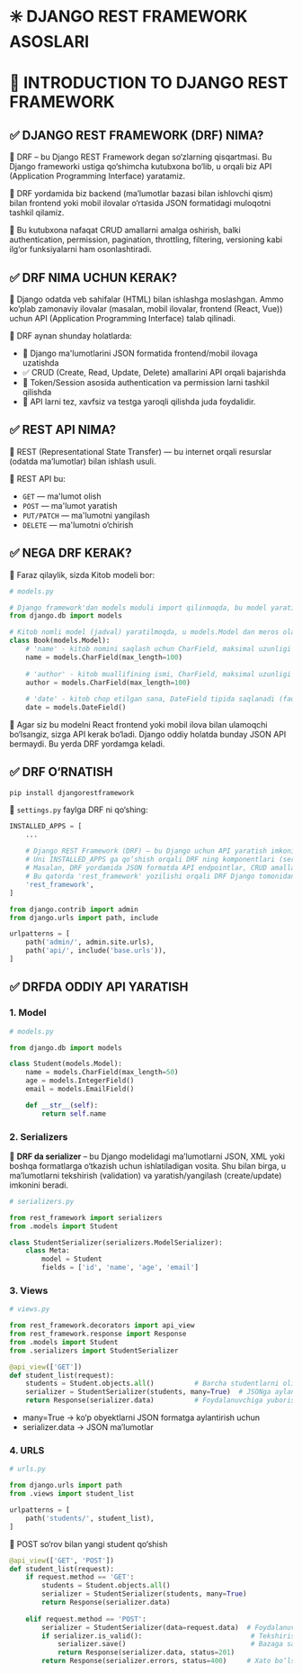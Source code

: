 # ✳️ DJANGO REST FRAMEWORK ASOSLARI


# 🧩 INTRODUCTION TO DJANGO REST FRAMEWORK

## ✅ DJANGO REST FRAMEWORK (DRF) NIMA?

📌 DRF – bu Django REST Framework degan so‘zlarning qisqartmasi. Bu Django frameworki ustiga qo‘shimcha kutubxona bo‘lib, u orqali biz API (Application Programming Interface) yaratamiz.

📌 DRF yordamida biz backend (ma’lumotlar bazasi bilan ishlovchi qism) bilan frontend yoki mobil ilovalar o‘rtasida JSON formatidagi muloqotni tashkil qilamiz.

📌 Bu kutubxona nafaqat CRUD amallarni amalga oshirish, balki authentication, permission, pagination, throttling, filtering, versioning kabi ilg‘or funksiyalarni ham osonlashtiradi.


## ✅ DRF NIMA UCHUN KERAK?

📌 Django odatda veb sahifalar (HTML) bilan ishlashga moslashgan. Ammo ko‘plab zamonaviy ilovalar (masalan, mobil ilovalar, frontend (React, Vue)) uchun API (Application Programming Interface) talab qilinadi.


📌 DRF aynan shunday holatlarda:

- 🔁 Django ma'lumotlarini JSON formatida frontend/mobil ilovaga uzatishda
- ✅ CRUD (Create, Read, Update, Delete) amallarini API orqali bajarishda
- 🔐 Token/Session asosida authentication va permission larni tashkil qilishda
- 🧪 API larni tez, xavfsiz va testga yaroqli qilishda juda foydalidir.

## ✅ REST API NIMA?

📌 REST (Representational State Transfer) — bu internet orqali resurslar (odatda ma’lumotlar) bilan ishlash usuli.

📌 REST API bu:

- `GET` — ma'lumot olish
- `POST` — ma'lumot yaratish
- `PUT/PATCH` — ma'lumotni yangilash
- `DELETE` — ma'lumotni o‘chirish

## ✅ NEGA DRF KERAK?

📌 Faraz qilaylik, sizda Kitob modeli bor:

```python
# models.py

# Django framework'dan models moduli import qilinmoqda, bu model yaratish uchun kerak bo'ladi
from django.db import models

# Kitob nomli model (jadval) yaratilmoqda, u models.Model dan meros oladi
class Book(models.Model):
    # 'name' - kitob nomini saqlash uchun CharField, maksimal uzunligi 100 ta belgidan iborat
    name = models.CharField(max_length=100)
    
    # 'author' - kitob muallifining ismi, CharField, maksimal uzunligi 100 ta belgidan iborat
    author = models.CharField(max_length=100)
    
    # 'date' - kitob chop etilgan sana, DateField tipida saqlanadi (faqat sana, vaqt emas)
    date = models.DateField()
```

📌 Agar siz bu modelni React frontend yoki mobil ilova bilan ulamoqchi bo‘lsangiz, sizga API kerak bo‘ladi. Django oddiy holatda bunday JSON API bermaydi. Bu yerda DRF yordamga keladi.

## ✅ DRF O‘RNATISH

```shell
pip install djangorestframework  
```

📌 `settings.py` faylga DRF ni qo‘shing:

```python
INSTALLED_APPS = [
    ...
    
    # Django REST Framework (DRF) — bu Django uchun API yaratish imkonini beradigan kuchli kutubxona.
    # Uni INSTALLED_APPS ga qo‘shish orqali DRF ning komponentlari (serializers, views, permissions va h.k.) loyihada ishlay oladi.
    # Masalan, DRF yordamida JSON formatda API endpointlar, CRUD amallarini bajaruvchi class-based yoki function-based viewlar yozish mumkin.
    # Bu qatorda 'rest_framework' yozilishi orqali DRF Django tomonidan tan olinadi va ishga tushiriladi.
    'rest_framework',
]
```

```python
from django.contrib import admin
from django.urls import path, include

urlpatterns = [
    path('admin/', admin.site.urls),
    path('api/', include('base.urls')),
]
```

## ✅ DRFDA ODDIY API YARATISH

### 1. Model

```python
# models.py

from django.db import models

class Student(models.Model):
    name = models.CharField(max_length=50)
    age = models.IntegerField()
    email = models.EmailField()

    def __str__(self):
        return self.name
```

### 2. Serializers

📌 **DRF da serializer** – bu Django modelidagi ma’lumotlarni JSON, XML yoki boshqa formatlarga o‘tkazish uchun ishlatiladigan vosita. Shu bilan birga, u ma’lumotlarni tekshirish (validation) va yaratish/yangilash (create/update) imkonini beradi. 

```python
# serializers.py

from rest_framework import serializers
from .models import Student

class StudentSerializer(serializers.ModelSerializer):
    class Meta:
        model = Student
        fields = ['id', 'name', 'age', 'email']
```

### 3. Views

```python
# views.py

from rest_framework.decorators import api_view
from rest_framework.response import Response
from .models import Student
from .serializers import StudentSerializer

@api_view(['GET'])
def student_list(request):
    students = Student.objects.all()          # Barcha studentlarni olish
    serializer = StudentSerializer(students, many=True)  # JSONga aylantirish
    return Response(serializer.data)          # Foydalanuvchiga yuborish
```

- many=True → ko‘p obyektlarni JSON formatga aylantirish uchun
- serializer.data → JSON ma’lumotlar

### 4. URLS

```python
# urls.py

from django.urls import path
from .views import student_list

urlpatterns = [
    path('students/', student_list),
]
```

📌 POST so‘rov bilan yangi student qo‘shish

```python
@api_view(['GET', 'POST'])
def student_list(request):
    if request.method == 'GET':
        students = Student.objects.all()
        serializer = StudentSerializer(students, many=True)
        return Response(serializer.data)
    
    elif request.method == 'POST':
        serializer = StudentSerializer(data=request.data)  # Foydalanuvchidan ma'lumot olish
        if serializer.is_valid():                           # Tekshirish
            serializer.save()                               # Bazaga saqlash
            return Response(serializer.data, status=201)
        return Response(serializer.errors, status=400)     # Xato bo‘lsa
```
